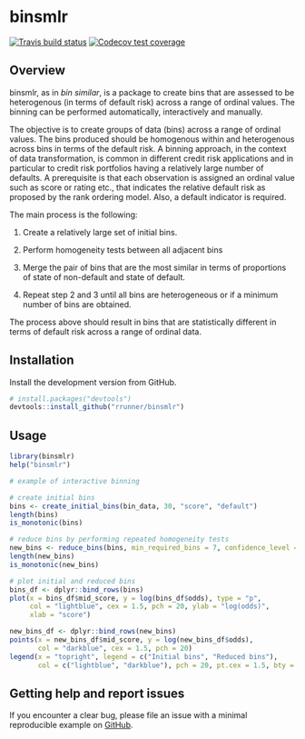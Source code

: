 
<!-- README.md is generated from README.Rmd. Please edit that file -->

# binsmlr

<!-- badges: start -->

[![Travis build
status](https://travis-ci.com/rrunner/binsmlr.svg?branch=master)](https://travis-ci.com/rrunner/binsmlr)
[![Codecov test
coverage](https://codecov.io/gh/rrunner/binsmlr/branch/master/graph/badge.svg)](https://codecov.io/gh/rrunner/binsmlr?branch=master)
<!-- badges: end -->

## Overview

binsmlr, as in *bin similar*, is a package to create bins that are
assessed to be heterogenous (in terms of default risk) across a range of
ordinal values. The binning can be performed automatically,
interactively and manually.

The objective is to create groups of data (bins) across a range of
ordinal values. The bins produced should be homogenous within and
heterogenous across bins in terms of the default risk. A binning
approach, in the context of data transformation, is common in different
credit risk applications and in particular to credit risk portfolios
having a relatively large number of defaults. A prerequisite is that
each observation is assigned an ordinal value such as score or rating
etc., that indicates the relative default risk as proposed by the rank
ordering model. Also, a default indicator is required.

The main process is the following:

1.  Create a relatively large set of initial bins.

2.  Perform homogeneity tests between all adjacent bins

3.  Merge the pair of bins that are the most similar in terms of
    proportions of state of non-default and state of default.

4.  Repeat step 2 and 3 until all bins are heterogeneous or if a minimum
    number of bins are obtained.

The process above should result in bins that are statistically different
in terms of default risk across a range of ordinal data.

## Installation

Install the development version from GitHub.

``` r
# install.packages("devtools")
devtools::install_github("rrunner/binsmlr")
```

## Usage

``` r
library(binsmlr)
help("binsmlr")

# example of interactive binning

# create initial bins
bins <- create_initial_bins(bin_data, 30, "score", "default")
length(bins)
is_monotonic(bins)

# reduce bins by performing repeated homogeneity tests
new_bins <- reduce_bins(bins, min_required_bins = 7, confidence_level = 0.01)
length(new_bins)
is_monotonic(new_bins)

# plot initial and reduced bins
bins_df <- dplyr::bind_rows(bins)
plot(x = bins_df$mid_score, y = log(bins_df$odds), type = "p",
     col = "lightblue", cex = 1.5, pch = 20, ylab = "log(odds)",
     xlab = "score")

new_bins_df <- dplyr::bind_rows(new_bins)
points(x = new_bins_df$mid_score, y = log(new_bins_df$odds),
       col = "darkblue", cex = 1.5, pch = 20)
legend(x = "topright", legend = c("Initial bins", "Reduced bins"),
       col = c("lightblue", "darkblue"), pch = 20, pt.cex = 1.5, bty = "n")
```

## Getting help and report issues

If you encounter a clear bug, please file an issue with a minimal
reproducible example on
[GitHub](https://github.com/rrunner/binsmlr/issues).
